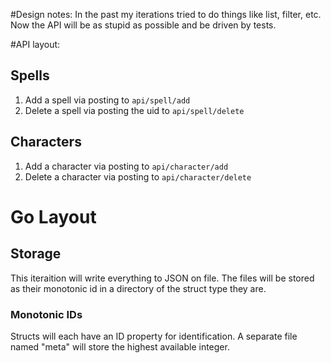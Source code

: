 #Design notes:
In the past my iterations tried to do things like list, filter, etc. Now the API will be as stupid as possible and be driven by tests.

#API layout:
## Spells
1. Add a spell via posting to `api/spell/add`
2. Delete a spell via posting the uid to `api/spell/delete`


## Characters
1. Add a character via posting to `api/character/add`
2. Delete a character via posting to `api/character/delete`

# Go Layout
## Storage 
This iteraition will write everything to JSON on file. The files will be stored as their monotonic id in a directory of the struct type they are. 

### Monotonic IDs
Structs will each have an ID property for identification. A separate file named "meta" will store the highest available integer.
